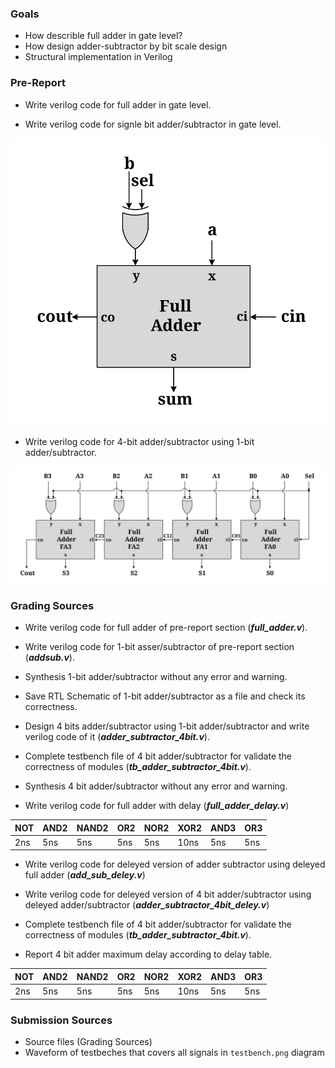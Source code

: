 ### Goals

- How describle full adder in gate level?
- How design adder-subtractor by bit scale design
- Structural implementation in Verilog

### Pre-Report
* Write verilog code for full adder in gate level.

* Write verilog code for signle bit adder/subtractor in gate level.

![ADDSUB](./Result/addsub.svg)

* Write verilog code for 4-bit adder/subtractor using 1-bit adder/subtractor.

![ADDSUB](./Result/addersubtractor.svg)


### Grading Sources

* Write verilog code for full adder of pre-report section (***full_adder.v***).

* Write verilog code for 1-bit asser/subtractor of pre-report section (***addsub.v***).

* Synthesis 1-bit adder/subtractor without any error and warning.

* Save RTL Schematic of 1-bit adder/subtractor as a file and check its correctness.

* Design 4 bits adder/subtractor using 1-bit adder/subtractor and write verilog code of it (***adder_subtractor_4bit.v***).

* Complete testbench file of 4 bit adder/subtractor for validate the correctness of modules (***tb_adder_subtractor_4bit.v***).

* Synthesis 4 bit adder/subtractor without any error and warning.

* Write verilog code for full adder with delay (***full_adder_delay.v***)

| NOT | AND2 | NAND2 | OR2 | NOR2 | XOR2 | AND3 | OR3 |
|-----|------|-------|-----|------|------|------|-----| 
| 2ns | 5ns  |  5ns  | 5ns |  5ns | 10ns | 5ns  | 5ns |
 
* Write verilog code for deleyed version of adder subtractor  using deleyed full adder (***add_sub_deley.v***)

* Write verilog code for deleyed version of 4 bit adder/subtractor  using deleyed adder/subtractor (***adder_subtractor_4bit_deley.v***)

* Complete testbench file of 4 bit adder/subtractor for validate the correctness of modules (***tb_adder_subtractor_4bit.v***).

* Report 4 bit adder maximum delay according to delay table.

| NOT | AND2 | NAND2 | OR2 | NOR2 | XOR2 | AND3 | OR3 |
|-----|------|-------|-----|------|------|------|-----| 
| 2ns | 5ns  |  5ns  | 5ns |  5ns | 10ns | 5ns  | 5ns |

### Submission Sources
* Source files (Grading Sources)
* Waveform of testbeches that covers all signals in `testbench.png` diagram

